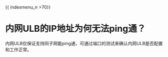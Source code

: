 {{ indexmenu_n >70}}


# 内网ULB的IP地址为何无法ping通？

内网ULB仅保证支持同子网能ping通，可通过端口的测试来确认内网ULB是否配置和工作正常。

###  <a id="ulb&#x62A5;&#x6587;&#x8F6C;&#x53D1;&#x76D1;&#x542C;&#x7AEF;&#x53E3;&#x548C;&#x540E;&#x7AEF;&#x670D;&#x52A1;&#x5668;&#x76D1;&#x542C;&#x7AEF;&#x53E3;&#x4E0D;&#x4E00;&#x81F4;&#x600E;&#x4E48;&#x529E;"></a>

